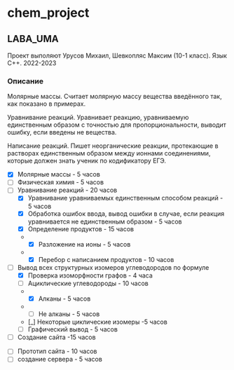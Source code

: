 # chem_project
## LABA_UMA
Проект выполяют Урусов Михаил, Шевкопляс Максим (10-1 класс).
Язык C++. 2022-2023
### Описание
Молярные массы. Считает молярную массу вещества введённого так, как показано в примерах.

Уравнивание реакций. Уравнивает реакцию, уравниваемую единственным образом с точностью для пропорциональности, выводит ошибку, если введены не вещества.

Написание реакций. Пишет неорганические реакции, протекающие в растворах единственным образом между ионнами соединениями, которые должен знать ученик по кодификатору ЕГЭ. 


- [x] Молярные массы - 5 часов
- [ ] Физическая химия - 5 часов
- [ ] Уравнивание реакций - 20 часов
    * [x] Уравнивание уравниваемых единственным способом реакций - 5 часов
    * [x] Обработка ошибок ввода, вывод ошибки в случае, если реакция уравнивается не единственным образом - 5 часов
    * [x] Определение продуктов - 15 часов
    * * [x] Разложение на ионы - 5 часов
    * * [x] Перебор с написанием продуктов - 10 часов 
- [ ] Вывод всех структурных изомеров углеводородов по формуле
  * [x] Проверка изоморфности графов - 4 часа 
  * [ ] Ациклические углеводороды - 10 часов
  * * [x] Алканы - 5 часов
  * * [ ] Не алканы - 5 часов
  * [_] Некоторые циклические изомеры -5 часов
  * [ ] Графический вывод - 5 часов
- [ ]  Создание сайта -15 часов
  * [ ] Прототип сайта - 10 часов 
  * [ ] создание сервера - 5 часов
